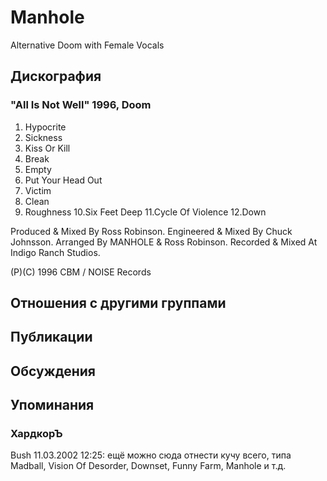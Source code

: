# Manhole

Alternative Doom with Female Vocals

## Дискография

### "All Is Not Well" 1996, Doom

1.  Hypocrite
2.  Sickness
3.  Kiss Or Kill
4.  Break
5.  Empty
6.  Put Your Head Out
7.  Victim
8.  Clean
9.  Roughness
10.Six Feet Deep
11.Cycle Of Violence
12.Down

Produced & Mixed By Ross Robinson.
Engineered & Mixed By Chuck Johnsson.
Arranged By MANHOLE & Ross Robinson.
Recorded & Mixed At Indigo Ranch Studios.

(P)(C) 1996 CBM / NOISE Records


## Отношения с другими группами


## Публикации


## Обсуждения


## Упоминания

### ХардкорЪ

Bush 11.03.2002 12:25:
ещё можно сюда отнести кучу всего, типа Madball, Vision Of Desorder, Downset, Funny Farm, Manhole и т.д.

